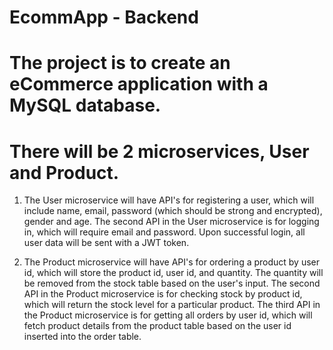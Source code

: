 # EcommApp - Backend

# The project is to create an eCommerce application with a MySQL database.
# There will be 2 microservices, User and Product. 

1. The User microservice will have API's for registering a user, which will include name, email, password (which should be strong and encrypted), gender and age. 
The second API in the User microservice is for logging in, which will require email and password. Upon successful login, all user data will be sent with a JWT token. 

2. The Product microservice will have API's for ordering a product by user id, which will store the product id, user id, and quantity. 
The quantity will be removed from the stock table based on the user's input. The second API in the Product microservice is for checking stock by product id, which will return the stock level for a particular product. 
The third API in the Product microservice is for getting all orders by user id, which will fetch product details from the product table based on the user id inserted into the order table.
